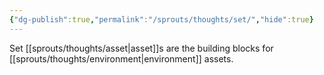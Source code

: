 ```yaml
---
{"dg-publish":true,"permalink":"/sprouts/thoughts/set/","hide":true}
---
```


Set [[sprouts/thoughts/asset\|asset]]s are the building blocks for [[sprouts/thoughts/environment\|environment]] assets.